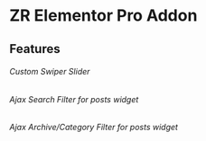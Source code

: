 # ZR Elementor Pro Addon

## Features

###### Custom Swiper Slider

###### Ajax Search Filter for posts widget

###### Ajax Archive/Category Filter for posts widget




